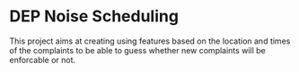 # DEP Noise Scheduling
This project aims at creating using features based on the location and times of the complaints to be able to guess whether
new complaints will be enforcable or not. 
